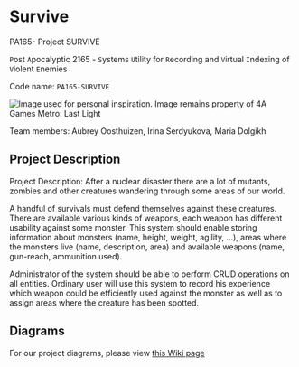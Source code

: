Survive
=======

PA165- Project SURVIVE


`P`ost `A`pocalyptic 2165 - `S`ystems `U`tility for `R`ecording and `V`irtual `I`ndexing of `V`iolent `E`nemies

Code name: `PA165-SURVIVE`

![Image used for personal inspiration. Image remains property of 4A Games Metro: Last Light](http://www.doublejump.co/wp-content/uploads/2013/04/metrolastlight-header03-600x300.jpg)

Team members: 
Aubrey Oosthuizen,
Irina Serdyukova,
Maria Dolgikh

## Project Description

Project Description: After a nuclear disaster there are a lot of mutants, zombies and other creatures wandering through some areas of our world.

A handful of survivals must defend themselves against these creatures. There are available various kinds of weapons, each weapon has different usability against some monster. This system should enable storing information about monsters (name, height, weight, agility, ...), areas where the monsters live (name, description, area) and available weapons (name, gun-reach, ammunition used).

Administrator of the system should be able to perform CRUD operations on all entities. Ordinary user will use this system to record his experience which weapon could be efficiently used against the monster as well as to assign areas where the creature has been spotted.

## Diagrams

For our project diagrams, please view [this Wiki page](https://github.com/Auronspan/SURVIVE/wiki/Project-Requirement-Analysis-and-Diagrams)
